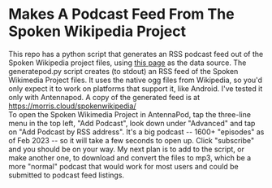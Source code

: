 # Makes A Podcast Feed From The Spoken Wikipedia Project 
This repo has a python script that generates an RSS podcast feed out of the Spoken Wikipedia project files, using [this page](https://en.wikipedia.org/wiki/Wikipedia:Spoken_articles) as the data source. The generatepod.py script creates (to stdout) an RSS feed of the Spoken Wikimedia Project files. It uses the native ogg files from Wikipedia, so you'd only expect it to work on platforms that support it, like Android. I've tested it only with Antennapod. 
A copy of the generated feed is at https://morris.cloud/spokenwikipedia/  
To open the Spoken Wikimedia Project in AntennaPod, tap the three-line menu in the top left, "Add Podcast", look down under "Advanced" and tap on "Add Podcast by RSS address". It's a big podcast -- 1600+ "episodes" as of Feb 2023 -- so it will take a few seconds to open up. Click "subscribe" and you should be on your way. 
My next plan is to add to the script, or make another one, to download and convert the files to mp3, which be a more "normal" podcast that would work for most users and could be submitted to podcast feed listings. 
